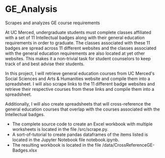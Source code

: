 # GE_Analysis
Scrapes and analyzes GE course requirements

At UC Merced, undergraduate students must complete classes affiliated with a set of 11 Intellectual badges along with their general education requirements in order to graduate. The classes associated with these 11 badges are spread across 11 different websites and the classes associated with the general education requirements are also located at yet other websites. This makes it a non-trivial task for student counselors to keep track of and best advise their students.
&nbsp;  

In this project, I will retrieve general education courses from UC Merced's Social Sciences and Arts & Humanities website and compile them into a spreadsheet. I will also scrape links to the 11 different badge websites and retrieve their respective courses from these links and compile them into a spreadsheet.
&nbsp;  

Additionally, I will also create spreadsheets that will cross-reference the general education courses that overlap with the courses associated with the Intellectual badges.

 - The complete source code to create an Excel workbook with multiple worksheets is located in the file /src/scrape.py.
 - A sort-of-tutorial to create pandas dataframes of the items listed is located in the Jupyter Notebook file notebook.ipynb.
 - The resulting workbook is located in the file /data/CrossReferenceGE-Badges.xlsx
